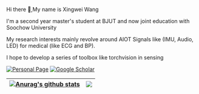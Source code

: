 <!--
**xibrer/xibrer** is a ✨ _special_ ✨ repository because its `README.md` (this file) appears on your GitHub profile.

Here are some ideas to get you started:

- 🔭 I’m currently working on ...
- 🌱 I’m currently learning ...
- 👯 I’m looking to collaborate on ...
- 🤔 I’m looking for help with ...
- 💬 Ask me about ...
- 📫 How to reach me: ...
- 😄 Pronouns: ...
- ⚡ Fun fact: ...
-->
Hi there 👋,My name is Xingwei Wang

I'm a second year master's student at BJUT and now joint education with Soochow University

My research interests mainly revolve around AIOT Signals like (IMU, Audio, LED) for medical (like ECG and BP).

I hope to develop a series of toolbox like torchvision in sensing

[![Personal Page](https://img.shields.io/badge/Personal%20Page-Visit-blueviolet)](https://xibrer.github.io/)
[![Google Scholar](https://img.shields.io/badge/Google%20Scholar-Profile-blue)](https://scholar.google.com/citations?hl=zh-CN&user=NF-6qWUAAAAJ)

| <a href="https://github.com/anuraghazra/github-readme-stats"><img align="center" src="https://github-readme-stats.vercel.app/api?username=xibrer&show_icons=true&theme=merko&hide_border=true" alt="Anurag's github stats" /></a> | <img align="center" src="https://github-readme-stats.vercel.app/api/top-langs/?username=xibrer&layout=compact&theme=merko&hide_border=true" /></a> |
| ------------- | ------------- |

